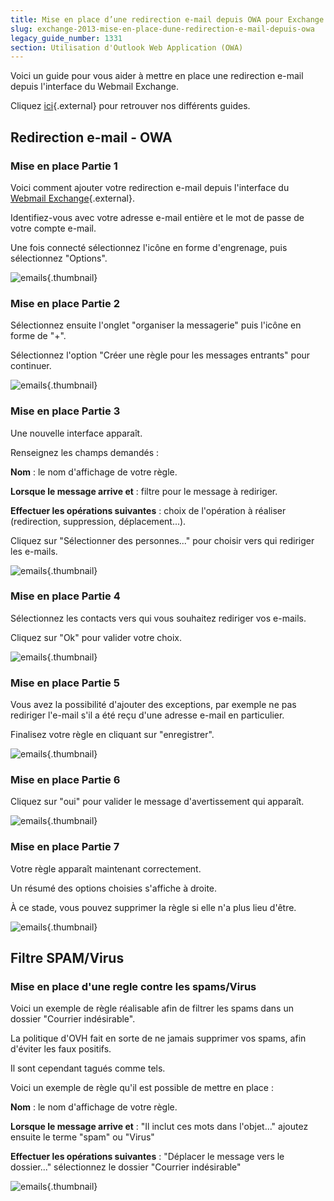 ```yaml
---
title: Mise en place d’une redirection e-mail depuis OWA pour Exchange 2013
slug: exchange-2013-mise-en-place-dune-redirection-e-mail-depuis-owa
legacy_guide_number: 1331
section: Utilisation d'Outlook Web Application (OWA)
---
```


Voici un guide pour vous aider à mettre en place une redirection e-mail depuis l'interface du Webmail Exchange.

Cliquez [ici](https://www.ovh.com/fr/emails/hosted-exchange/guides/){.external} pour retrouver nos différents guides.


## Redirection e-mail - OWA

### Mise en place Partie 1
Voici comment ajouter votre redirection e-mail depuis l'interface du [Webmail
Exchange](https://ex.mail.ovh.net/owa/){.external}.

Identifiez-vous avec votre adresse e-mail entière et le mot de passe de votre compte e-mail.

Une fois connecté sélectionnez l'icône en forme d'engrenage, puis sélectionnez "Options".


![emails](images/1379.png){.thumbnail}


### Mise en place Partie 2
Sélectionnez ensuite l'onglet "organiser la messagerie" puis l'icône en forme de "+".

Sélectionnez l'option "Créer une règle pour les messages entrants" pour continuer.


![emails](images/1380.png){.thumbnail}


### Mise en place Partie 3
Une nouvelle interface apparaît.

Renseignez les champs demandés :

**Nom** :  le nom d'affichage de votre règle.

**Lorsque le message arrive et** :  filtre pour le message à rediriger.

**Effectuer les opérations suivantes** :  choix de l'opération à réaliser (redirection, suppression, déplacement...).

Cliquez sur "Sélectionner des personnes..." pour choisir vers qui rediriger les e-mails.


![emails](images/1381.png){.thumbnail}


### Mise en place Partie 4
Sélectionnez les contacts vers qui vous souhaitez rediriger vos e-mails.

Cliquez sur "Ok" pour valider votre choix.


![emails](images/1382.png){.thumbnail}


### Mise en place Partie 5
Vous avez la possibilité d'ajouter des exceptions, par exemple ne pas rediriger l'e-mail s'il a été reçu d'une adresse e-mail en particulier.

Finalisez votre règle en cliquant sur "enregistrer".


![emails](images/1383.png){.thumbnail}


### Mise en place Partie 6
Cliquez sur "oui" pour valider le message d'avertissement qui apparaît.


![emails](images/1384.png){.thumbnail}


### Mise en place Partie 7
Votre règle apparaît maintenant correctement.

Un résumé des options choisies s'affiche à droite.

À ce stade, vous pouvez supprimer la règle si elle n'a plus lieu d'être.


![emails](images/1385.png){.thumbnail}


## Filtre SPAM/Virus

### Mise en place d'une regle contre les spams/Virus
Voici un exemple de règle réalisable afin de filtrer les spams dans un dossier "Courrier indésirable".

La politique d'OVH fait en sorte de ne jamais supprimer vos spams, afin d'éviter les faux positifs.

Il sont cependant tagués comme tels.

Voici un exemple de règle qu'il est possible de mettre en place :

**Nom** :  le nom d'affichage de votre règle.

**Lorsque le message arrive et** :  "Il inclut ces mots dans l'objet..." ajoutez ensuite le terme "spam" ou "Virus"

**Effectuer les opérations suivantes** :  "Déplacer le message vers le dossier..." sélectionnez le dossier "Courrier indésirable"


![emails](images/1386.png){.thumbnail}